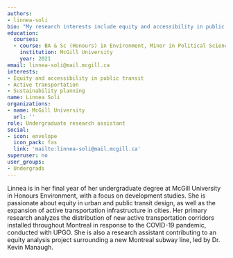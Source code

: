 ```yaml
---
authors: 
- linnea-soli
bio: "My research interests include equity and accessibility in public transit, active transportation, sustainability planning."
education:
  courses:
  - course: BA & Sc (Honours) in Environment, Minor in Political Science
    institution: McGill University
    year: 2021
email: linnea-soli@mail.mcgill.ca
interests:
- Equity and accessibility in public transit
- Active transportation
- Sustainability planning
name: Linnea Soli
organizations:
- name: McGill University
  url: ''
role: Undergraduate research assistant
social:
- icon: envelope
  icon_pack: fas
  link: 'mailto:linnea-soli@mail.mcgill.ca'
superuser: no
user_groups: 
- Undergrads
---
```

Linnea is in her final year of her undergraduate degree at McGill University in Honours Environment, with a focus on development studies. She is passionate about equity in urban and public transit design, as well as the expansion of active transportation infrastructure in cities. Her primary research analyzes the distribution of new active transportation corridors installed throughout Montreal in response to the COVID-19 pandemic, conducted with UPGO. She is also a research assistant contributing to an equity analysis project surrounding a new Montreal subway line, led by Dr. Kevin Manaugh.
